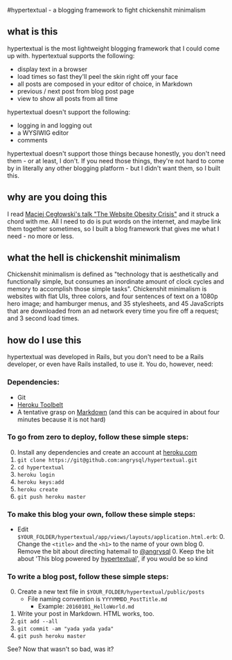 #hypertextual - a blogging framework to fight chickenshit minimalism

## what is this
hypertextual is the most lightweight blogging framework that I could come up with. hypertextual supports the following:

* display text in a browser
* load times so fast they'll peel the skin right off your face
* all posts are composed in your editor of choice, in Markdown
* previous / next post from blog post page
* view to show all posts from all time

hypertextual doesn't support the following:

* logging in and logging out
* a WYSIWIG editor
* comments

hypertextual doesn't support those things because honestly, you don't need them - or at least, I don't. If you need those things, they're not hard to come by in literally any other blogging platform - but I didn't want them, so I built this.

## why are you doing this
I read [Maciej Cegłowski's talk "The Website Obesity Crisis"](http://idlewords.com/talks/website_obesity.htm) and it struck a chord with me. All I need to do is put words on the internet, and maybe link them together sometimes, so I built a blog framework that gives me what I need  - no more or less.

## what the hell is chickenshit minimalism
Chickenshit minimalism is defined as "technology that is aesthetically and functionally simple, but consumes an inordinate amount of clock cycles and memory to accomplish those simple tasks". Chickenshit minimalism is websites with flat UIs, three colors, and four sentences of text on a 1080p hero image; and hamburger menus, and 35 stylesheets, and 45 JavaScripts that are downloaded from an ad network every time you fire off a request; and 3 second load times.

## how do I use this
hypertextual was developed in Rails, but you don't need to be a Rails developer, or even have Rails installed, to use it. You do, however, need:

### Dependencies:

* Git
* [Heroku Toolbelt](https://toolbelt.heroku.com/)
* A tentative grasp on [Markdown](https://daringfireball.net/projects/markdown/) (and this can be acquired in about four minutes because it is not hard)

### To go from zero to deploy, follow these simple steps:

0. Install any dependencies and create an account at [heroku.com](http://heroku.com)
0. `git clone https://git@github.com:angrysql/hypertextual.git`
0. `cd hypertextual`
0. `heroku login`
0. `heroku keys:add`
0. `heroku create`
0. `git push heroku master`

### To make this blog your own, follow these simple steps:

* Edit `$YOUR_FOLDER/hypertextual/app/views/layouts/application.html.erb`:
	0. Change the `<title>` and the `<h1>` to the name of your own blog
	0. Remove the bit about directing hatemail to [@angrysql](twitter.com/angrysql)
	0. Keep the bit about 'This blog powered by [hypertextual](github.com/angrysql/hypertextual)', if you would be so kind

### To write a blog post, follow these simple steps:

0. Create a new text file in `$YOUR_FOLDER/hypertextual/public/posts`
	* File naming convention is `YYYYMMDD_PostTitle.md`
		* Example: `20160101_HelloWorld.md`
0. Write your post in Markdown. HTML works, too.
0. `git add --all`
0. `git commit -am "yada yada yada"`
0. `git push heroku master`

See? Now that wasn't so bad, was it?
